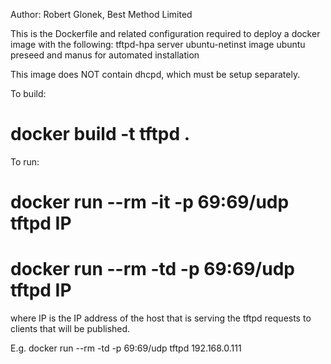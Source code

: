 Author: Robert Glonek, Best Method Limited

This is the Dockerfile and related configuration required to deploy a docker image with the following:
tftpd-hpa server
ubuntu-netinst image
ubuntu preseed and manus for automated installation

This image does NOT contain dhcpd, which must be setup separately.

To build:
# docker build -t tftpd .

To run:
# docker run --rm -it -p 69:69/udp tftpd IP
# docker run --rm -td -p 69:69/udp tftpd IP
where IP is the IP address of the host that is serving the tftpd requests to clients that will be published.

E.g. docker run --rm -td -p 69:69/udp tftpd 192.168.0.111

